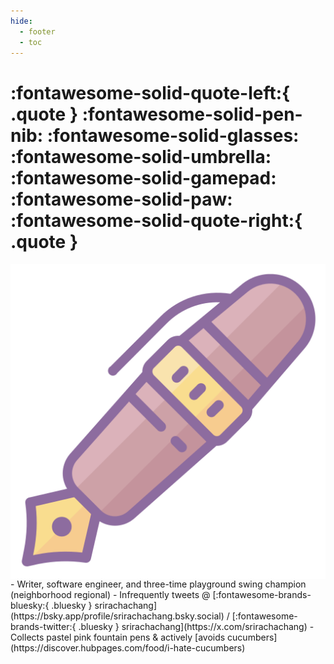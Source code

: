 ```yaml
---
hide:
  - footer
  - toc
---
```

# :fontawesome-solid-quote-left:{ .quote } :fontawesome-solid-pen-nib: :fontawesome-solid-glasses: :fontawesome-solid-umbrella: :fontawesome-solid-gamepad: :fontawesome-solid-paw: :fontawesome-solid-quote-right:{ .quote }
<img id="home_pic" align=left src = "../assets/fountainpen.png" title="i ❤ broad nibs and i cannot lie"> 
<div id ="aboutbullets" markdown style="max-width:750px; padding-top:1px;">
- Writer, software engineer, and three-time playground swing champion (neighborhood regional) 
- Infrequently tweets @ [:fontawesome-brands-bluesky:{ .bluesky } srirachachang](https://bsky.app/profile/srirachachang.bsky.social) /  [:fontawesome-brands-twitter:{ .bluesky } srirachachang](https://x.com/srirachachang)
- Collects pastel pink fountain pens & actively [avoids cucumbers](https://discover.hubpages.com/food/i-hate-cucumbers)
</div>